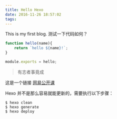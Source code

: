 ```yaml
---
title: Hello Hexo
date: 2016-11-26 18:57:02
tags:
---
```


This is my first blog. 测试一下代码如何？

```javascript
function hello(name){
	return `hello ${name}!`;
}

module.exports = hello;
```

> 有志者事竟成

这是一个链接 [网易公开课](http://open.163.com/) 

Hexo 并不是那么容易就能更新的，需要执行以下步骤：

```shell
$ hexo clean
$ hexo generate
$ hexo deploy
```